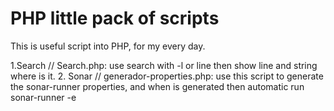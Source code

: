 # PHP little pack of scripts
This is useful script into PHP, for my every day.

1.Search // Search.php:
	use search with -l or line then show line and string where is it.
2. Sonar // generador-properties.php:
	use this script to generate the sonar-runner properties, and when is generated then automatic run sonar-runner -e
